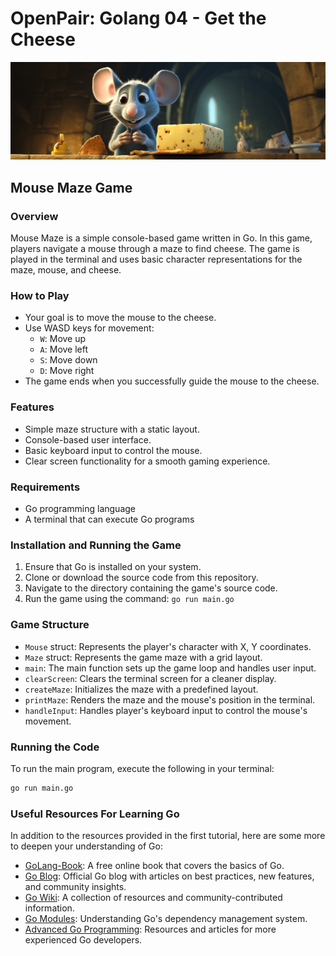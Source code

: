 # OpenPair: Golang 04 - Get the Cheese

![Cover Image](./cover.png)

## Mouse Maze Game

### Overview

Mouse Maze is a simple console-based game written in Go. In this game, players navigate a mouse through a maze to find cheese. The game is played in the terminal and uses basic character representations for the maze, mouse, and cheese.

### How to Play

- Your goal is to move the mouse to the cheese.
- Use WASD keys for movement:
  - `W`: Move up
  - `A`: Move left
  - `S`: Move down
  - `D`: Move right
- The game ends when you successfully guide the mouse to the cheese.

### Features

- Simple maze structure with a static layout.
- Console-based user interface.
- Basic keyboard input to control the mouse.
- Clear screen functionality for a smooth gaming experience.

### Requirements

- Go programming language
- A terminal that can execute Go programs

### Installation and Running the Game

1. Ensure that Go is installed on your system.
2. Clone or download the source code from this repository.
3. Navigate to the directory containing the game's source code.
4. Run the game using the command: `go run main.go`

### Game Structure

- `Mouse` struct: Represents the player's character with X, Y coordinates.
- `Maze` struct: Represents the game maze with a grid layout.
- `main`: The main function sets up the game loop and handles user input.
- `clearScreen`: Clears the terminal screen for a cleaner display.
- `createMaze`: Initializes the maze with a predefined layout.
- `printMaze`: Renders the maze and the mouse's position in the terminal.
- `handleInput`: Handles player's keyboard input to control the mouse's movement.

### Running the Code

To run the main program, execute the following in your terminal:

```bash
go run main.go
```

### Useful Resources For Learning Go

In addition to the resources provided in the first tutorial, here are some more to deepen your understanding of Go:

- [GoLang-Book](https://www.golang-book.com/books/intro): A free online book that covers the basics of Go.
- [Go Blog](https://blog.golang.org/): Official Go blog with articles on best practices, new features, and community insights.
- [Go Wiki](https://github.com/golang/go/wiki): A collection of resources and community-contributed information.
- [Go Modules](https://blog.golang.org/using-go-modules): Understanding Go's dependency management system.
- [Advanced Go Programming](https://advancedgolang.com/): Resources and articles for more experienced Go developers.
